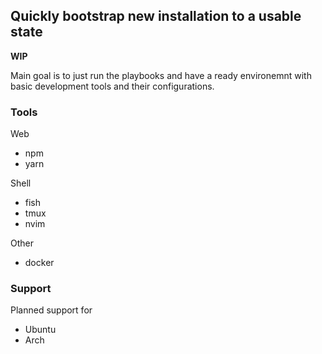 ## Quickly bootstrap new installation to a usable state

**WIP**

Main goal is to just run the playbooks and have a ready environemnt with basic development tools and their configurations.


### Tools

Web
- npm
- yarn

Shell
- fish
- tmux
- nvim


Other
- docker


### Support

Planned support for
- Ubuntu
- Arch
